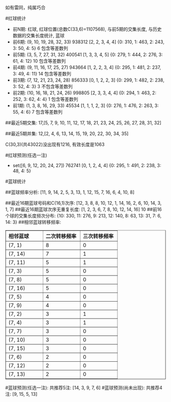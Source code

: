 <!-- 
.. title: 双色球2010098期(2010-08-24)数据分析报告
.. slug: slott-2010098-2010-08-24-report
.. date: 2010-08-25 08:00:00 UTC+08:00
.. tags: Lottery
.. link: 
.. description: 
.. type: text
-->

如有雷同，纯属巧合

<!-- TEASER_END-->

#红球统计

- 前N期: 红球, 红球位置(总数C(33,6)=1107568), 与前5期的交集长度, 与历史数据的交集长度统计, 蓝球
- 前6期: (9, 10, 19, 28, 32, 33) 938312 [2, 2, 3, 4, 4] {0: 310, 1: 463, 2: 243, 3: 50, 4: 5} 6 包含等差数列
- 前5期: (3, 5, 7, 27, 31, 32) 400541 [1, 3, 3, 4, 5] {0: 279, 1: 444, 2: 276, 3: 61, 4: 12} 10 包含等差数列
- 前4期: (9, 11, 16, 17, 25, 27) 943664 [1, 2, 2, 3, 4] {0: 295, 1: 481, 2: 237, 3: 49, 4: 11} 14 包含等差数列
- 前3期: (7, 12, 21, 23, 24, 28) 856333 [0, 1, 2, 2, 3] {0: 299, 1: 482, 2: 238, 3: 52, 4: 3} 3 不包含等差数列
- 前2期: (10, 16, 18, 21, 24, 26) 998805 [2, 3, 3, 4, 4] {0: 294, 1: 463, 2: 252, 3: 62, 4: 4} 1 包含等差数列
- 前1期: (1, 3, 8, 16, 29, 33) 45534 [1, 1, 1, 2, 3] {0: 276, 1: 476, 2: 263, 3: 55, 4: 6} 7 包含等差数列

##最近5期交集:
17,[5, 7, 9, 10, 11, 12, 17, 18, 21, 23, 24, 25, 26, 27, 28, 31, 32]

##最近5期并集:
12,[2, 4, 6, 13, 14, 15, 19, 20, 22, 30, 34, 35]

C(30,3)(共43022)没出现有1216, 
有效长度是1063

#红球预测(任选一注)

- set([6, 9, 12, 20, 24, 27]) 762741 [0, 1, 2, 4, 4] {0: 295, 1: 491, 2: 238, 3: 48, 4: 5}

#蓝球统计

##蓝球频率分析:
[11, 9, 14, 2, 5, 3, 13, 1, 12, 15, 7, 16, 6, 4, 10, 8]

##最近16期蓝球号码和C(16,1)次序:
[12, 3, 8, 8, 10, 12, 1, 14, 16, 2, 6, 10, 14, 3, 1, 7]
##最近16期蓝球次序无重复长度:
[1, 2, 3, 6, 7, 8, 10, 12, 14, 16] 10
##前16个球的交集长度频次分布:
{10: 330, 11: 276, 9: 213, 12: 140, 8: 63, 13: 31, 7: 6, 14: 3}
##相邻蓝球转移频率:
<table border="1" class="table table-striped dataframe">
  <thead>
    <tr style="text-align: left;">
      <th style="min-width: 100px;">相邻蓝球</th>
      <th style="min-width: 100px;">二次转移频率</th>
      <th style="min-width: 100px;">三次转移频率</th>
    </tr>
  </thead>
  <tbody>
    <tr>
      <td>  (7, 1)</td>
      <td> 8</td>
      <td> 0</td>
    </tr>
    <tr>
      <td> (7, 14)</td>
      <td> 7</td>
      <td> 1</td>
    </tr>
    <tr>
      <td> (7, 11)</td>
      <td> 5</td>
      <td> 1</td>
    </tr>
    <tr>
      <td>  (7, 3)</td>
      <td> 5</td>
      <td> 0</td>
    </tr>
    <tr>
      <td>  (7, 8)</td>
      <td> 5</td>
      <td> 0</td>
    </tr>
    <tr>
      <td> (7, 16)</td>
      <td> 5</td>
      <td> 0</td>
    </tr>
    <tr>
      <td>  (7, 5)</td>
      <td> 4</td>
      <td> 0</td>
    </tr>
    <tr>
      <td>  (7, 9)</td>
      <td> 4</td>
      <td> 0</td>
    </tr>
    <tr>
      <td>  (7, 2)</td>
      <td> 3</td>
      <td> 1</td>
    </tr>
    <tr>
      <td>  (7, 4)</td>
      <td> 3</td>
      <td> 1</td>
    </tr>
    <tr>
      <td>  (7, 7)</td>
      <td> 3</td>
      <td> 0</td>
    </tr>
    <tr>
      <td> (7, 10)</td>
      <td> 3</td>
      <td> 0</td>
    </tr>
    <tr>
      <td> (7, 15)</td>
      <td> 3</td>
      <td> 0</td>
    </tr>
    <tr>
      <td>  (7, 6)</td>
      <td> 2</td>
      <td> 0</td>
    </tr>
    <tr>
      <td> (7, 12)</td>
      <td> 2</td>
      <td> 0</td>
    </tr>
    <tr>
      <td> (7, 13)</td>
      <td> 2</td>
      <td> 0</td>
    </tr>
  </tbody>
</table>
#蓝球预测(任选一注):
共推荐5注: [14, 3, 9, 7, 6]
#蓝球预测(尚未出现):
共推荐4注: [9, 15, 5, 13]


